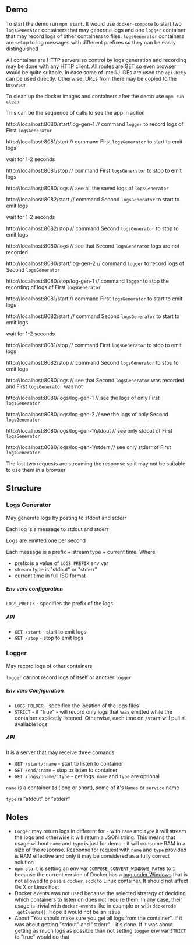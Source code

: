 ## Demo

To start the demo run `npm start`. It would use `docker-compose` to
start two `logsGenerator` containers that may generate logs and one
`logger` container that may record logs of other containers to files.
`logsGenerator` containers are setup to log messages with different
prefixes so they can be easily distinguished

All container are HTTP servers so control by logs generation and
recording may be done with any HTTP client. All routes are GET so even
browser would be quite suitable. In case some of IntelliJ IDEs are used
the `api.http` can be used directly. Otherwise, URLs from there may be
copied to the browser


To clean up the docker images and containers after the
demo use `npm run clean`

This can be the sequence of calls to see the app in action

http://localhost:8080/start/log-gen-1
// command `logger` to record logs of First `logsGenerator`

http://localhost:8081/start
// command First `logsGenerator` to start to emit logs

wait for 1-2 seconds

http://localhost:8081/stop
// command First `logsGenerator` to stop to emit logs

http://localhost:8080/logs
// see all the saved logs of `logsGenerator`

http://localhost:8082/start
// command Second `logsGenerator` to start to emit logs

wait for 1-2 seconds

http://localhost:8082/stop
// command Second `logsGenerator` to stop to emit logs

http://localhost:8080/logs
// see that Second `logsGenerator` logs are not recorded

http://localhost:8080/start/log-gen-2
// command `logger` to record logs of Second `logsGenerator`

http://localhost:8080/stop/log-gen-1
// command `logger` to stop the recording of logs of First `logsGenerator`

http://localhost:8081/start
// command First `logsGenerator` to start to emit logs

http://localhost:8082/start
// command Second `logsGenerator` to start to emit logs

wait for 1-2 seconds

http://localhost:8081/stop
// command First `logsGenerator` to stop to emit logs

http://localhost:8082/stop
// command Second `logsGenerator` to stop to emit logs

http://localhost:8080/logs
// see that Second `logsGenerator` was recorded and First `logsGenerator` was not

http://localhost:8080/logs/log-gen-1
// see the logs of only First `logsGenerator`

http://localhost:8080/logs/log-gen-2
// see the logs of only Second `logsGenerator`

http://localhost:8080/logs/log-gen-1/stdout
// see only stdout of First `logsGenerator`

http://localhost:8080/logs/log-gen-1/stderr
// see only stderr of First `logsGenerator`

The last two requests are streaming the response so it may not be
suitable to use them in a browser

## Structure

### Logs Generator
May generate logs by posting to stdout and stderr

Each log is a message to stdout and stderr

Logs are emitted one per second

Each message is a prefix + stream type + current time. Where
* prefix is a value of `LOGS_PREFIX` env var
* stream type is "stdout" or "stderr"
* current time in full ISO format

##### Env vars configuration

`LOGS_PREFIX` - specifies the prefix of the logs

##### API

* `GET /start` - start to emit logs
* `GET /stop` - stop to emit logs

### Logger

May record logs of other containers

`logger` cannot record logs of itself or another `logger`

##### Env vars Configuration
* `LOGS_FOLDER` - specified the location of the logs files
* `STRICT` - if "true" - will record only logs that was
  emitted while the container explicetly listened. Otherwise, each time
  on `/start` will pull all available logs

##### API
It is a server that may receive three comands
* `GET /start/:name` - start to listen to container
* `GET /end/:name` - stop to listen to container
* `GET /logs/:name/:type` - get logs. `name` and `type` are optional

`name` is a container `Id` (long or short), some of it's `Names`
or `service` name

`type` is "stdout" or "stderr"

## Notes

* `Logger` may return logs in different for - with `name` and `type` it
will stream the logs and otherwise it will return a JSON string. This
means that usage without `name` and `type` is just for demo - it will
consume RAM in a size of the response. Response for request with
`name` and `type` provided is RAM effective and only it may be
considered as a fully correct solution
* `npm start` is setting an env var `COMPOSE_CONVERT_WINDOWS_PATHS` to
`1` because the current version of Docker has a
[bug under Windows](https://github.com/docker/for-win/issues/1829)
that is not allowed to pass a `docker.sock` to Linux container. It
should not affect Os X or Linux host
* Docker events was not used because the selected strategy of deciding
which containers to listen on does not require them. In any case, their
usage is trivial with `docker-events` like in example or with `dockerode`
`.getEvents()`. Hope it would not be an issue
* About "You should make sure you get all logs from the container". If
it was about getting "stdout" and "stderr" - it's done. If it was about
getting as much logs as possible than not setting `logger` env var
`STRICT` to "true" would do that
